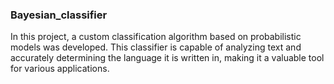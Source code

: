 ### Bayesian_classifier
In this project, a custom classification algorithm based on probabilistic models was developed. This classifier is capable of analyzing text and accurately determining the language it is written in, making it a valuable tool for various applications.
